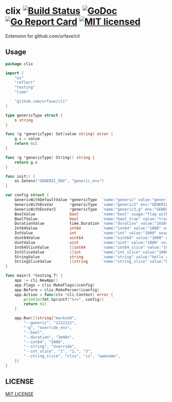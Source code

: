 # clix [![Build Status][1]][2] [![GoDoc][3]][4] [![Go Report Card][5]][6] [![MIT licensed][7]][8]
       
[1]: https://travis-ci.org/lonnng/clix.svg?branch=master
[2]: https://travis-ci.org/lonnng/clix
[3]: https://godoc.org/github.com/lonnng/clix?status.svg
[4]: https://godoc.org/github.com/lonnng/clix
[5]: https://goreportcard.com/badge/github.com/lonnng/clix
[6]: https://goreportcard.com/report/github.com/lonnng/clix
[7]: https://img.shields.io/badge/license-MIT-blue.svg
[8]: LICENSE

Extension for github.com/urfave/cli

## Usage
```go
package clix

import (
	"os"
	"reflect"
	"testing"
	"time"

	"github.com/urfave/cli"
)

type genericType struct {
	s string
}

func (g *genericType) Set(value string) error {
	g.s = value
	return nil
}

func (g *genericType) String() string {
	return g.s
}

func init() {
	os.Setenv("GENERIC_ENV", "generic_env")
}

var config struct {
	GenericWithDefaultValue *genericType  `name:"generic" value:"generic_test" usage:"generic type with default value"`
	GenericWithEnvVar       *genericType  `name:"generic2" env:"GENERIC_ENV" usage:"generic type with environment variable"`
	GenericWithEnvVar2      *genericType  `name:"generic3,g" env:"GENERIC_ENV" usage:"generic type with environment variable override by -g"`
	BoolValue               bool          `name:"bool" usage:"flag with type bool"`
	BoolTValue              bool          `name:"bool_true" value:"true" usage:"flag with type bool that is true by default"`
	DurationValue           time.Duration `name:"duration" value:"1m30s" usage:"flag with type duration that is 1m30s by default"`
	Int64Value              int64         `name:"int64" value:"1000" usage:"flag with type int64 that is 1000 by default"`
	IntValue                int           `name:"int" value:"1000" usage:"flag with type int that is 1000 by default"`
	Uint64Value             uint64        `name:"uint64" value:"1000" usage:"flag with type uint64 that is 1000 by default"`
	UintValue               uint          `name:"uint" value:"1000" usage:"flag with type uint that is 1000 by default"`
	Int64SliceValue         []int64       `name:"int64_slice" value:"1000,200,3000" usage:"flag with type []int64"`
	IntSliceValue           []int         `name:"int_slice" value:"1000,200,3000" usage:"flag with type []int"`
	StringValue             string        `name:"string" value:"hello clix" usage:"flag with type string"`
	StringSliceValue        []string      `name:"string_slice" value:"hello, clix" usage:"flag with type []string"`
}

func main(t *testing.T) {
	app := cli.NewApp()
	app.Flags = clix.MakeFlags(&config)
	app.Before = clix.MakeParser(&config)
	app.Action = func(ctx *cli.Context) error {
		println(fmt.Sprintf("%+v", config))
		return nil
	}

	app.Run([]string{"mockcmd",
		"--generic", "2222222",
		"-g", "override_env",
		"--bool",
		"--duration", "2m40s",
		"--int64", "5000",
		"--string", "override",
		"--int_slice", "1", "2,", "3",
		"--string_slice", "clix", "is", "awesome",
	})
}
```

## LICENSE
[MIT LICENSE](./LICENSE)